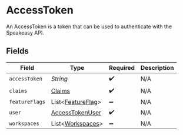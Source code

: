 # AccessToken

An AccessToken is a token that can be used to authenticate with the Speakeasy API.


## Fields

| Field                                                     | Type                                                      | Required                                                  | Description                                               |
| --------------------------------------------------------- | --------------------------------------------------------- | --------------------------------------------------------- | --------------------------------------------------------- |
| `accessToken`                                             | *String*                                                  | :heavy_check_mark:                                        | N/A                                                       |
| `claims`                                                  | [Claims](../../models/shared/Claims.md)                   | :heavy_check_mark:                                        | N/A                                                       |
| `featureFlags`                                            | List<[FeatureFlag](../../models/shared/FeatureFlag.md)>   | :heavy_minus_sign:                                        | N/A                                                       |
| `user`                                                    | [AccessTokenUser](../../models/shared/AccessTokenUser.md) | :heavy_check_mark:                                        | N/A                                                       |
| `workspaces`                                              | List<[Workspaces](../../models/shared/Workspaces.md)>     | :heavy_minus_sign:                                        | N/A                                                       |